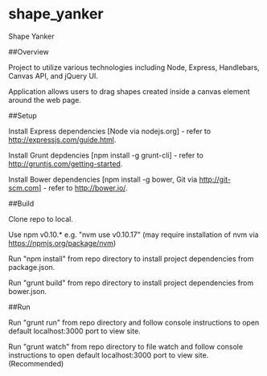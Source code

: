 shape_yanker
=================

Shape Yanker

##Overview

Project to utilize various technologies including Node, Express, Handlebars, Canvas API, and jQuery UI.  

Application allows users to drag shapes created inside a canvas element around the web page.

##Setup

Install Express dependencies [Node via nodejs.org] - refer to http://expressjs.com/guide.html.

Install Grunt depdencies [npm install -g grunt-cli] - refer to http://gruntjs.com/getting-started.

Install Bower dependencies [npm install -g bower, Git via http://git-scm.com] - refer to http://bower.io/.

##Build

Clone repo to local.

Use npm v0.10.* e.g. "nvm use v0.10.17" (may require installation of nvm via https://npmjs.org/package/nvm)

Run "npm install" from repo directory to install project dependencies from package.json.

Run "grunt build" from repo directory to install project dependencies from bower.json.

##Run

Run "grunt run" from repo directory and follow console instructions to open default localhost:3000 port to view site.

Run "grunt watch" from repo directory to file watch and follow console instructions to open default localhost:3000 port to view site. (Recommended)